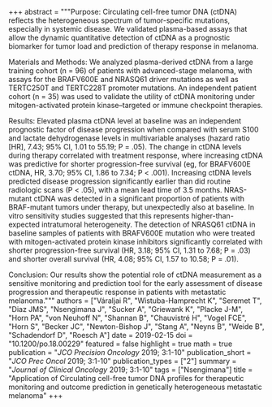 +++
abstract = """Purpose: Circulating cell-free tumor DNA (ctDNA) reflects the heterogeneous spectrum of tumor-specific mutations, especially in systemic disease. We validated plasma-based assays that allow the dynamic quantitative detection of ctDNA as a prognostic biomarker for tumor load and prediction of therapy response in melanoma.

Materials and Methods: We analyzed plasma-derived ctDNA from a large training cohort (n = 96) of patients with advanced-stage melanoma, with assays for the BRAFV600E and NRASQ61 driver mutations as well as TERTC250T and TERTC228T promoter mutations. An independent patient cohort (n = 35) was used to validate the utility of ctDNA monitoring under mitogen-activated protein kinase–targeted or immune checkpoint therapies.

Results: Elevated plasma ctDNA level at baseline was an independent prognostic factor of disease progression when compared with serum S100 and lactate dehydrogenase levels in multivariable analyses (hazard ratio [HR], 7.43; 95% CI, 1.01 to 55.19; P = .05). The change in ctDNA levels during therapy correlated with treatment response, where increasing ctDNA was predictive for shorter progression-free survival (eg, for BRAFV600E ctDNA, HR, 3.70; 95% CI, 1.86 to 7.34; P < .001). Increasing ctDNA levels predicted disease progression significantly earlier than did routine radiologic scans (P < .05), with a mean lead time of 3.5 months. NRAS-mutant ctDNA was detected in a significant proportion of patients with BRAF-mutant tumors under therapy, but unexpectedly also at baseline. In vitro sensitivity studies suggested that this represents higher-than-expected intratumoral heterogeneity. The detection of NRASQ61 ctDNA in baseline samples of patients with BRAFV600E mutation who were treated with mitogen-activated protein kinase inhibitors significantly correlated with shorter progression-free survival (HR, 3.18; 95% CI, 1.31 to 7.68; P = .03) and shorter overall survival (HR, 4.08; 95% CI, 1.57 to 10.58; P = .01).

Conclusion: Our results show the potential role of ctDNA measurement as a sensitive monitoring and prediction tool for the early assessment of disease progression and therapeutic response in patients with metastatic melanoma."""
authors = ["Váraljai R", "Wistuba-Hamprecht K", "Seremet T", "Diaz JMS", "Nsengimana J", "Sucker A", "Griewank K", "Placke J-M", "Horn PA", "von Neuhoff N", "Shannan B", "Chauvistré H", "Vogel FCE", "Horn S", "Becker JC", "Newton-Bishop J", "Stang A", "Neyns B", "Weide B", "Schadendorf D", "Roesch A"]
date = 2019-02-15
doi = "10.1200/po.18.00229"
featured = false
highlight = true
math = true
publication = "*JCO Precision Oncology* 2019; 3:1-10"
publication_short = "*JCO Prec Oncol* 2019; 3:1-10"
publication_types = ["2"]
summary = "*Journal of Clinical Oncology* 2019; 3:1-10"
tags = ["Nsengimana"]
title = "Application of Circulating cell-free tumor DNA profiles for therapeutic monitoring and outcome prediction in genetically heterogeneous metastatic melanoma"
+++
